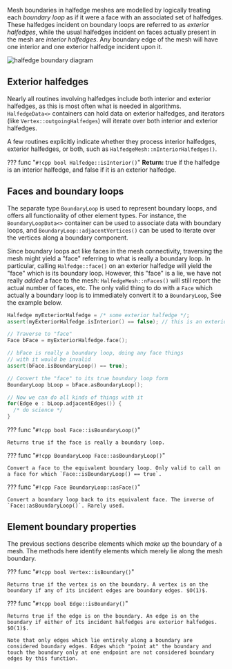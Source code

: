 Mesh boundaries in halfedge meshes are modelled by logically treating each _boundary loop_ as if it were a face with an associated set of halfedges. These halfedges incident on boundary loops are referred to as _exterior halfedges_, while the usual halfedges incident on faces actually present in the mesh are _interior halfedges_. Any boundary edge of the mesh will have one interior and one exterior halfedge incident upon it.

![halfedge boundary diagram](../../media/halfedge_boundary_diagram.svg)

## Exterior halfedges

Nearly all routines involving halfedges include both interior and exterior halfedges, as this is most often what is needed in algorithms. `HalfedgeData<>` containers can hold data on exterior halfedges, and iterators (like `Vertex::outgoingHalfedges`) will iterate over both interior and exterior halfedges.

A few routines explicitly indicate whether they process interior halfedges, exterior halfedges, or both, such as `HalfedgeMesh::nInteriorHalfedges()`.

??? func "`#!cpp bool Halfedge::isInterior()`"
    **Return:** true if the halfedge is an interior halfedge, and false if it is an exterior halfedge.


## Faces and boundary loops

The separate type `BoundaryLoop` is used to represent boundary loops, and offers all functionality of other element types. For instance, the `BoundaryLoopData<>` container can be used to associate data with boundary loops, and `BoundaryLoop::adjacentVertices()` can be used to iterate over the vertices along a boundary component.

Since boundary loops act like faces in the mesh connectivity, traversing the mesh might yield a "face" referring to what is really a boundary loop. In particular, calling `Halfedge::face()` on an exterior halfedge will yield the "face" which is its boundary loop.  However, this "face" is a lie, we have not really _added_ a face to the mesh: `HalfedgeMesh::nFaces()` will still report the actual number of faces, etc.  The only valid thing to do with a `Face` which actually a boundary loop is to immediately convert it to a `BoundaryLoop`, See the example below.

```cpp
Halfedge myExteriorHalfedge = /* some exterior halfedge */;
assert(myExteriorHalfedge.isInterior() == false); // this is an exterior halfedge

// Traverse to "face"
Face bFace = myExteriorHalfedge.face();

// bFace is really a boundary loop, doing any face things 
// with it would be invalid
assert(bFace.isBoundaryLoop() == true);

// Convert the "face" to its true boundary loop form 
BoundaryLoop bLoop = bFace.asBoundaryLoop();

// Now we can do all kinds of things with it
for(Edge e : bLoop.adjacentEdges()) {
  /* do science */
}
```

??? func "`#!cpp bool Face::isBoundaryLoop()`"

    Returns true if the face is really a boundary loop.


??? func "`#!cpp BoundaryLoop Face::asBoundaryLoop()`"

    Convert a face to the equivalent boundary loop. Only valid to call on a face for which `Face::isBoundaryLoop() == true`.


??? func "`#!cpp Face BoundaryLoop::asFace()`"

    Convert a boundary loop back to its equivalent face. The inverse of `Face::asBoundaryLoop()`. Rarely used.


## Element boundary properties

The previous sections describe elements which *make up* the boundary of a mesh. The methods here identify elements which merely lie along the mesh boundary.


??? func "`#!cpp bool Vertex::isBoundary()`"

    Returns true if the vertex is on the boundary. A vertex is on the boundary if any of its incident edges are boundary edges. $O(1)$.


??? func "`#!cpp bool Edge::isBoundary()`"

    Returns true if the edge is on the boundary. An edge is on the boundary if either of its incident halfedges are exterior halfedges. $O(1)$.

    Note that only edges which lie entirely along a boundary are considered boundary edges. Edges which "point at" the boundary and touch the boundary only at one endpoint are not considered boundary edges by this function.

